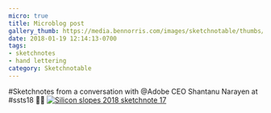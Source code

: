 ```yaml
---
micro: true
title: Microblog post
gallery_thumb: https://media.bennorris.com/images/sketchnotable/thumbs/silicon-slopes-2018-sketchnote-17.jpg
date: 2018-01-19 12:14:13-0700
tags:
- sketchnotes
- hand lettering
category: Sketchnotable
---
```


#Sketchnotes from a conversation with @Adobe CEO Shantanu Narayen at #ssts18 ✍🏼 [![Silicon slopes 2018 sketchnote 17](https://media.bennorris.com/images/sketchnotable/silicon-slopes-2018/silicon-slopes-2018-sketchnote-17.jpg)](https://media.bennorris.com/images/sketchnotable/silicon-slopes-2018/silicon-slopes-2018-sketchnote-17.jpg)